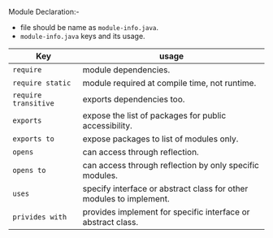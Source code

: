 Module Declaration:-
  - file should be name as `module-info.java`.
  - `module-info.java` keys and its usage.   
  
 
| Key | usage |  
| - | - |      
| `require` | module dependencies.   |
| `require static` | module required at compile time, not runtime. |
| `require transitive` | exports dependencies too. |
| `exports` | expose the list of packages for public accessibility. |
| `exports to` | expose packages to list of modules only. |
| `opens` | can access through reflection. |
| `opens to` | can access through reflection by only specific modules. |
| `uses` |  specify interface or abstract class for other modules to implement. |
| `privides with` | provides implement for specific interface or abstract class. |


   
